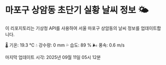 
# 마포구 상암동 초단기 실황 날씨 정보 🌤️

이 리포지토리는 기상청 API를 사용하여 서울 마포구 상암동의 날씨 정보를 업데이트합니다. 

🌡️ 기온: 19.3 ℃
💧 강수량: 0 mm
💦 습도: 89 %
🌬️ 풍속: 0.6 m/s

마지막 업데이트 시각: 2025년 09월 11일 05시 12분    
